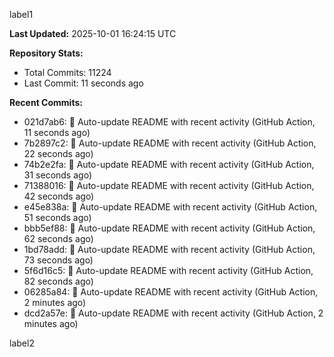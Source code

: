 
label1 
<!-- ACTIVITY_START -->
**Last Updated:** 2025-10-01 16:24:15 UTC

**Repository Stats:**
- Total Commits: 11224
- Last Commit: 11 seconds ago

**Recent Commits:**
- 021d7ab6: 🤖 Auto-update README with recent activity (GitHub Action, 11 seconds ago)
- 7b2897c2: 🤖 Auto-update README with recent activity (GitHub Action, 22 seconds ago)
- 74b2e2fa: 🤖 Auto-update README with recent activity (GitHub Action, 31 seconds ago)
- 71388016: 🤖 Auto-update README with recent activity (GitHub Action, 42 seconds ago)
- e45e838a: 🤖 Auto-update README with recent activity (GitHub Action, 51 seconds ago)
- bbb5ef88: 🤖 Auto-update README with recent activity (GitHub Action, 62 seconds ago)
- 1bd78add: 🤖 Auto-update README with recent activity (GitHub Action, 73 seconds ago)
- 5f6d16c5: 🤖 Auto-update README with recent activity (GitHub Action, 82 seconds ago)
- 06285a84: 🤖 Auto-update README with recent activity (GitHub Action, 2 minutes ago)
- dcd2a57e: 🤖 Auto-update README with recent activity (GitHub Action, 2 minutes ago)
<!-- ACTIVITY_END -->

label2
